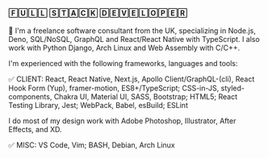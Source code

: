 #### 🄵🅄🄻🄻 🅂🅃🄰🄲🄺 🄳🄴🅅🄴🄻🄾🄿🄴🅁

🚀 I'm a freelance software consultant from the UK, specializing in Node.js, Deno, SQL/NoSQL, GraphQL and React/React Native with TypeScript. I also work with Python Django, Arch Linux and Web Assembly with C/C++.

I'm experienced with the following frameworks, languages and tools:

✅ CLIENT: React, React Native, Next.js, Apollo Client/GraphQL-(cli), React Hook Form (Yup), framer-motion, ES8+/TypeScript; CSS-in-JS, styled-components, Chakra UI, Material UI, SASS, Bootstrap; HTML5; React Testing Library, Jest; WebPack, Babel, esBuild; ESLint

I do most of my design work with Adobe Photoshop, Illustrator, After Effects, and XD.

✅ MISC: VS Code, Vim; BASH, Debian, Arch Linux 
<!--
**pau1tuck/pau1tuck** is a ✨ _special_ ✨ repository because its `README.md` (this file) appears on your GitHub profile.

Here are some ideas to get you started:

- 🔭 I’m currently working on ...
- 🌱 I’m currently learning ...
- 👯 I’m looking to collaborate on ...
- 🤔 I’m looking for help with ...
- 💬 Ask me about ...
- 📫 How to reach me: ...
- 😄 Pronouns: ...
- ⚡ Fun fact: ...
-->
